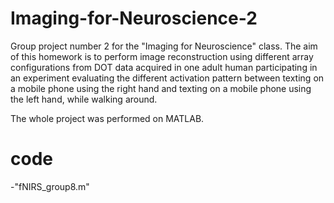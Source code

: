 # Imaging-for-Neuroscience-2
Group project number 2 for the "Imaging for Neuroscience" class. The aim of this homework is to perform image reconstruction using different array configurations from DOT data acquired in one adult human participating in an experiment evaluating the different activation pattern between texting on a mobile phone using the right hand and texting on a mobile phone using the left hand, while walking around.

The whole project was performed on MATLAB.

# code
-"fNIRS_group8.m"
